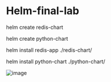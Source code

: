 # Helm-final-lab



helm create redis-chart

helm create python-chart

helm install redis-app ./redis-chart/

helm install python-chart ./python-chart/





![image](https://user-images.githubusercontent.com/99266660/219732678-73a6076f-ce54-493f-a2fd-9246f2016a49.png)
